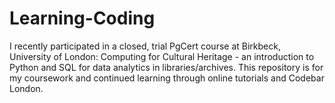 # Learning-Coding
I recently participated in a closed, trial PgCert course at Birkbeck, University of London: Computing for Cultural Heritage - an introduction to Python and SQL for data analytics in libraries/archives. This repository is for my coursework and continued learning through online tutorials and Codebar London. 
